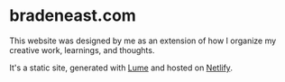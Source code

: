 # bradeneast.com

This website was designed by me as an extension of how I organize my creative work, learnings, and thoughts.

It's a static site, generated with [Lume](//lumeland.github.io) and hosted on [Netlify](//netlify.com).
